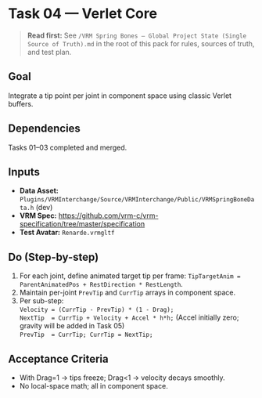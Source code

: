 # Task 04 — Verlet Core

> **Read first:** See `/VRM Spring Bones — Global Project State (Single Source of Truth).md` in the root of this pack for rules, sources of truth, and test plan.

## Goal
Integrate a tip point per joint in component space using classic Verlet buffers.

## Dependencies
Tasks 01–03 completed and merged.

## Inputs
- **Data Asset:** `Plugins/VRMInterchange/Source/VRMInterchange/Public/VRMSpringBoneData.h` (dev)
- **VRM Spec:** https://github.com/vrm-c/vrm-specification/tree/master/specification
- **Test Avatar:** `Renarde.vrmgltf`

## Do (Step-by-step)
1. For each joint, define animated target tip per frame: `TipTargetAnim = ParentAnimatedPos + RestDirection * RestLength`.
2. Maintain per-joint `PrevTip` and `CurrTip` arrays in component space.
3. Per sub-step:  
   `Velocity = (CurrTip - PrevTip) * (1 - Drag);`  
   `NextTip  = CurrTip + Velocity + Accel * h*h;` (Accel initially zero; gravity will be added in Task 05)  
   `PrevTip  = CurrTip; CurrTip = NextTip;`

## Acceptance Criteria
- With Drag=1 → tips freeze; Drag<1 → velocity decays smoothly.
- No local-space math; all in component space.